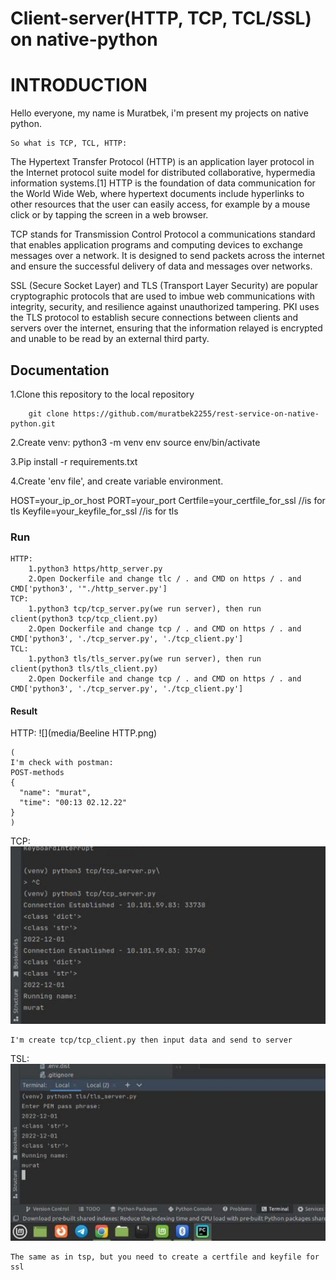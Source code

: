 # Client-server(HTTP, TCP, TCL/SSL) on native-python 

# INTRODUCTION
Hello everyone, my name is Muratbek, i'm present my projects on native python. 

	So what is TCP, TCL, HTTP: 

The Hypertext Transfer Protocol (HTTP) is an application layer protocol in the Internet protocol suite model for distributed collaborative, hypermedia information systems.[1] HTTP is the foundation of data communication for the World Wide Web, where hypertext documents include hyperlinks to other resources that the user can easily access, for example by a mouse click or by tapping the screen in a web browser. 

 

TCP stands for Transmission Control Protocol a communications standard that enables application programs and computing devices to exchange messages over a network. It is designed to send packets across the internet and ensure the successful delivery of data and messages over networks. 

 

SSL (Secure Socket Layer) and TLS (Transport Layer Security) are popular cryptographic protocols that are used to imbue web communications with integrity, security, and resilience against unauthorized tampering. PKI uses the TLS protocol to establish secure connections between clients and servers over the internet, ensuring that the information relayed is encrypted and unable to be read by an external third party. 



## Documentation

1.Clone this repository to the local repository

```
    git clone https://github.com/muratbek2255/rest-service-on-native-python.git
```

2.Create venv:
    python3 -m venv env 
    source env/bin/activate

3.Pip install -r requirements.txt


4.Create 'env file', and create variable environment.

HOST=your_ip_or_host
PORT=your_port
Certfile=your_certfile_for_ssl //is for tls 
Keyfile=your_keyfile_for_ssl //is for tls

### Run

    HTTP:
        1.python3 https/http_server.py
        2.Open Dockerfile and change tlc / . and CMD on https / . and CMD['python3', '"./http_server.py']
    TCP:
        1.python3 tcp/tcp_server.py(we run server), then run client(python3 tcp/tcp_client.py) 
        2.Open Dockerfile and change tcp / . and CMD on https / . and CMD['python3', './tcp_server.py', './tcp_client.py']
    TCL:
        1.python3 tls/tls_server.py(we run server), then run client(python3 tls/tls_client.py) 
        2.Open Dockerfile and change tcp / . and CMD on https / . and CMD['python3', './tcp_server.py', './tcp_client.py']

#### Result
HTTP:
    ![](media/Beeline HTTP.png)

    (
    I'm check with postman:
    POST-methods
    {
      "name": "murat",
      "time": "00:13 02.12.22"
    }
    )

TCP:
    ![img_1.png](media/img.png)

    I'm create tcp/tcp_client.py then input data and send to server


TSL: 
    ![img_2.png](media/img_1.png)

    The same as in tsp, but you need to create a certfile and keyfile for ssl